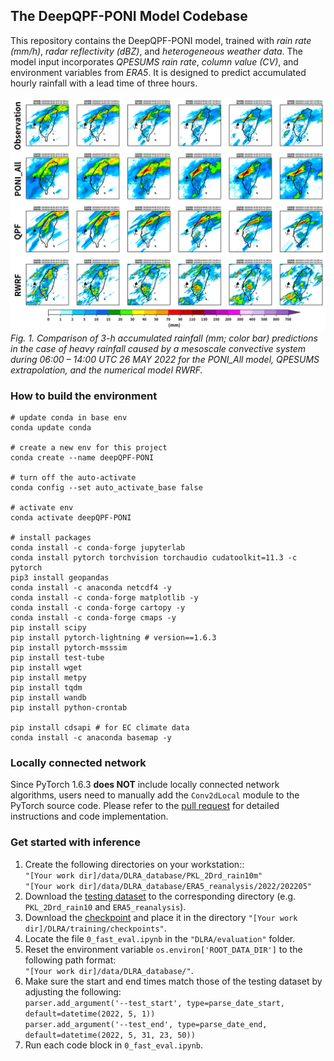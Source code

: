 ## The DeepQPF-PONI Model Codebase

This repository contains the DeepQPF-PONI model, trained with _rain rate (mm/h)_, _radar reflectivity (dBZ)_, and _heterogeneous weather data_. The model input incorporates _QPESUMS rain rate_, _column value (CV)_, and environment variables from _ERA5_. 
It is designed to predict accumulated hourly rainfall with a lead time of three hours.

![](evaluation/codes_from_bk2/CombQPF_20220526_06-11_f99.png)
_Fig. 1. Comparison of 3-h accumulated rainfall (mm; color bar) predictions in the case of heavy rainfall caused by a mesoscale convective system during 06:00 – 14:00 UTC 26 MAY 2022 for the PONI_All model, QPESUMS extrapolation, and the numerical model RWRF._

### How to build the environment
``` python=1
# update conda in base env
conda update conda

# create a new env for this project
conda create --name deepQPF-PONI

# turn off the auto-activate
conda config --set auto_activate_base false

# activate env
conda activate deepQPF-PONI

# install packages
conda install -c conda-forge jupyterlab
conda install pytorch torchvision torchaudio cudatoolkit=11.3 -c pytorch
pip3 install geopandas
conda install -c anaconda netcdf4 -y
conda install -c conda-forge matplotlib -y
conda install -c conda-forge cartopy -y
conda install -c conda-forge cmaps -y
pip install scipy
pip install pytorch-lightning # version==1.6.3
pip install pytorch-msssim
pip install test-tube
pip install wget
pip install metpy
pip install tqdm
pip install wandb
pip install python-crontab

pip install cdsapi # for EC climate data
conda install -c anaconda basemap -y
```
### Locally connected network
Since PyTorch 1.6.3 **does NOT** include locally connected network algorithms, users need to manually add the `Conv2dLocal` module to the PyTorch source code. Please refer to the [pull request](https://github.com/pytorch/pytorch/pull/1583/files) for detailed instructions and code implementation.

### Get started with inference

1. Create the following directories on your workstation::\
    ```"[Your work dir]/data/DLRA_database/PKL_2Drd_rain10m"```\
    ```"[Your work dir]/data/DLRA_database/ERA5_reanalysis/2022/202205"```
2. Download the [testing dataset](https://drive.google.com/drive/folders/1wIiez4v538lAgb8KCAO9Rhnc-FOLgC8w?usp=drive_link "AllDataDict") to the corresponding directory (e.g. ```PKL_2Drd_rain10``` and ```ERA5_reanalysis```).
3. Download the [checkpoint](https://drive.google.com/drive/folders/1NsPEJF7BqrcLBDnANBDhR777C8wzC51g?usp=drive_link) and place it in the directory ```"[Your work dir]/DLRA/training/checkpoints"```.
4. Locate the file ``` 0_fast_eval.ipynb ``` in the ```"DLRA/evaluation"``` folder.
5. Reset the environment variable ```os.environ['ROOT_DATA_DIR']``` to the following path format:\
    ```"[Your work dir]/data/DLRA_database/"```.
6. Make sure the start and end times match those of the testing dataset by adjusting the following:\
   ```parser.add_argument('--test_start', type=parse_date_start, default=datetime(2022, 5, 1))```\
   ```parser.add_argument('--test_end', type=parse_date_end, default=datetime(2022, 5, 31, 23, 50))```
7. Run each code block in ``` 0_fast_eval.ipynb ```.







